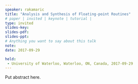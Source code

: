 ```yaml
---
speaker: rakamaric
title: "Analysis and Synthesis of Floating-point Routines"
# paper | invited | keynote | tutorial |
type: invited
slides-key:
slides-pdf:
slides-ppt:
# Anything you want to say about this talk
note:
date: 2017-09-29

held:  
 - University of Waterloo, Waterloo, ON, Canada, 2017-09-29
---
```

Put abstract here.

